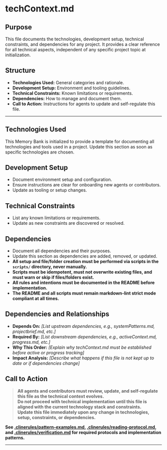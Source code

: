 # techContext.md

## Purpose
This file documents the technologies, development setup, technical constraints, and dependencies for any project. It provides a clear reference for all technical aspects, independent of any specific project topic at initialization.

## Structure
- **Technologies Used:** General categories and rationale.
- **Development Setup:** Environment and tooling guidelines.
- **Technical Constraints:** Known limitations or requirements.
- **Dependencies:** How to manage and document them.
- **Call to Action:** Instructions for agents to update and self-regulate this file.

---

## Technologies Used

This Memory Bank is initialized to provide a template for documenting all technologies and tools used in a project. Update this section as soon as specific technologies are chosen.

## Development Setup

- Document environment setup and configuration.
- Ensure instructions are clear for onboarding new agents or contributors.
- Update as tooling or setup changes.

## Technical Constraints

- List any known limitations or requirements.
- Update as new constraints are discovered or resolved.

## Dependencies

- Document all dependencies and their purposes.
- Update this section as dependencies are added, removed, or updated.
- **All setup and file/folder creation must be performed via scripts in the `scripts/` directory, never manually.**
- **Scripts must be idempotent, must not overwrite existing files, and must warn or skip if files/folders exist.**
- **All rules and intentions must be documented in the README before implementation.**
- **The README and all scripts must remain markdown-lint strict mode compliant at all times.**

## Dependencies and Relationships

- **Depends On:** _[List upstream dependencies, e.g., systemPatterns.md, projectbrief.md, etc.]_
- **Required By:** _[List downstream dependencies, e.g., activeContext.md, progress.md, etc.]_
- **Why This Order:** _[Explain why techContext.md must be established before active or progress tracking]_
- **Impact Analysis:** _[Describe what happens if this file is not kept up to date or if dependencies change]_

## Call to Action

> **All agents and contributors must review, update, and self-regulate this file as the technical context evolves.**  
> **Do not proceed with technical implementation until this file is aligned with the current technology stack and constraints.**  
> **Update this file immediately upon any change in technologies, setup, constraints, or dependencies.**

**See [.clinerules/pattern-examples.md](../.clinerules/pattern-examples.md), [.clinerules/reading-protocol.md](../.clinerules/reading-protocol.md), and [.clinerules/verification.md](../.clinerules/verification.md) for required protocols and implementation patterns.**

---

